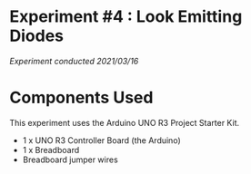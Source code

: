 # Experiment #4 : Look Emitting Diodes
*Experiment conducted 2021/03/16*

# Components Used
This experiment uses the Arduino UNO R3 Project Starter Kit.

* 1 x UNO R3 Controller Board (the Arduino)
* 1 x Breadboard
* Breadboard jumper wires
